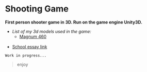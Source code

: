 # Shooting Game

__First person shooter game in 3D. Run on the game engine Unity3D.__

* *List of my 3d models used in the game:*
  * [Magnum 460](https://github.com/TheGoodFella/magnum460Blend)<br/><br/>
* [School essay link](http://tesine.marconirovereto.it/dettagli.html?2016.5BI.9)

```
Work in progress...
```

>enjoy
